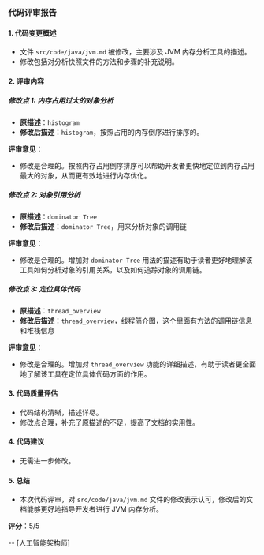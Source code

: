 ### 代码评审报告

#### 1. 代码变更概述
- 文件 `src/code/java/jvm.md` 被修改，主要涉及 JVM 内存分析工具的描述。
- 修改包括对分析快照文件的方法和步骤的补充说明。

#### 2. 评审内容

##### 修改点 1: 内存占用过大的对象分析
- **原描述**：`histogram`
- **修改后描述**：`histogram`，按照占用的内存倒序进行排序的。

**评审意见**：
- 修改是合理的。按照内存占用倒序排序可以帮助开发者更快地定位到内存占用最大的对象，从而更有效地进行内存优化。

##### 修改点 2: 对象引用分析
- **原描述**：`dominator Tree`
- **修改后描述**：`dominator Tree`，用来分析对象的调用链

**评审意见**：
- 修改是合理的。增加对 `dominator Tree` 用法的描述有助于读者更好地理解该工具如何分析对象的引用关系，以及如何追踪对象的调用链。

##### 修改点 3: 定位具体代码
- **原描述**：`thread_overview`
- **修改后描述**：`thread_overview`，线程简介图，这个里面有方法的调用链信息和堆栈信息

**评审意见**：
- 修改是合理的。增加对 `thread_overview` 功能的详细描述，有助于读者更全面地了解该工具在定位具体代码方面的作用。

#### 3. 代码质量评估
- 代码结构清晰，描述详尽。
- 修改点合理，补充了原描述的不足，提高了文档的实用性。

#### 4. 代码建议
- 无需进一步修改。

#### 5. 总结
- 本次代码评审，对 `src/code/java/jvm.md` 文件的修改表示认可，修改后的文档能够更好地指导开发者进行 JVM 内存分析。

**评分**：5/5

-- 
[人工智能架构师]